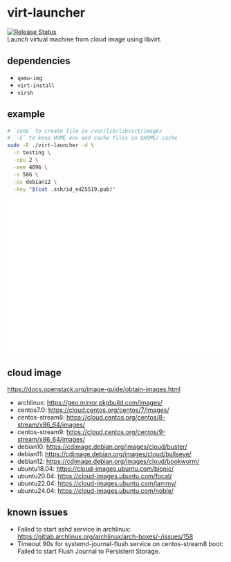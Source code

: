 # virt-launcher
[![Release Status](https://github.com/whoisnian/virt-launcher/actions/workflows/release.yml/badge.svg)](https://github.com/whoisnian/virt-launcher/actions/workflows/release.yml)  
Launch virtual machine from cloud image using libvirt.

## dependencies
* `qemu-img`
* `virt-install`
* `virsh`

## example
```sh
# `sudo` to create file in /var/lib/libvirt/images
# `-E` to keep HOME env and cache files in $HOME/.cache
sudo -E ./virt-launcher -d \
  -n testing \
  -cpu 2 \
  -mem 4096 \
  -s 50G \
  -os debian12 \
  -key "$(cat .ssh/id_ed25519.pub)"
```
![example](./example.svg)

## cloud image
https://docs.openstack.org/image-guide/obtain-images.html
* archlinux: https://geo.mirror.pkgbuild.com/images/
* centos7.0: https://cloud.centos.org/centos/7/images/
* centos-stream8: https://cloud.centos.org/centos/8-stream/x86_64/images/
* centos-stream9: https://cloud.centos.org/centos/9-stream/x86_64/images/
* debian10: https://cdimage.debian.org/images/cloud/buster/
* debian11: https://cdimage.debian.org/images/cloud/bullseye/
* debian12: https://cdimage.debian.org/images/cloud/bookworm/
* ubuntu18.04: https://cloud-images.ubuntu.com/bionic/
* ubuntu20.04: https://cloud-images.ubuntu.com/focal/
* ubuntu22.04: https://cloud-images.ubuntu.com/jammy/
* ubuntu24.04: https://cloud-images.ubuntu.com/noble/

## known issues
* Failed to start sshd service in archlinux:  
  https://gitlab.archlinux.org/archlinux/arch-boxes/-/issues/158
* Timeout 90s for systemd-journal-flush.service on centos-stream8 boot:  
  Failed to start Flush Journal to Persistent Storage.
